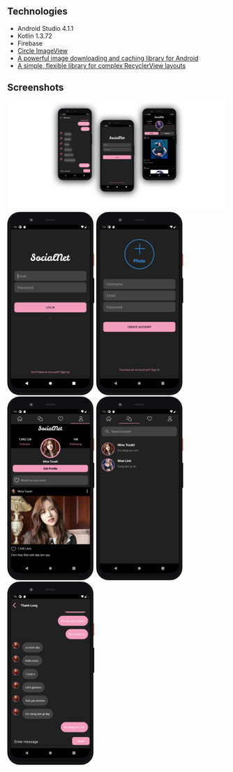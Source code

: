 ## Technologies 
- Android Studio 4.1.1
- Kotlin 1.3.72
- Firebase 
- [Circle ImageView](https://github.com/hdodenhof/CircleImageView)
- [A powerful image downloading and caching library for Android](https://github.com/square/picasso)
- [A simple, flexible library for complex RecyclerView layouts](https://github.com/lisawray/groupie)

## Screenshots 

<div>
  <img src = "images/overview1.png" width = 800 />
  <img src = "images/login.png" width = 200 />
  <img src = "images/register.png" width = 200 />
  <img src = "images/profile.png" width = 200 /> 
  <img src = "images/lastmessage.png" width = 200 /> 
  <img src = "images/chatlog.png" width = 200 />
</div>
